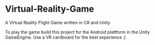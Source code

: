 # Virtual-Reality-Game
A Virtual Reality Flight Game written in C# and Unity

To play the game build this project for the Android plattform in the Unity GameEngine.
Use a VR cardboard for the best experience :)

